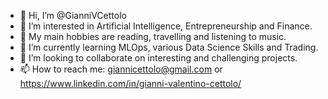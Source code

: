 - 👋 Hi, I’m @GianniVCettolo
- 👀 I’m interested in Artificial Intelligence, Entrepreneurship and Finance.
- 📖 My main hobbies are reading, travelling and listening to music.
- 🌱 I’m currently learning MLOps, various Data Science Skills and Trading.
- 💞️ I’m looking to collaborate on interesting and challenging projects.
- 📫 How to reach me:  giannicettolo@gmail.com or https://www.linkedin.com/in/gianni-valentino-cettolo/
<!---
GianniVCettolo/GianniVCettolo is a ✨ special ✨ repository because its `README.md` (this file) appears on your GitHub profile.
You can click the Preview link to take a look at your changes.
--->
